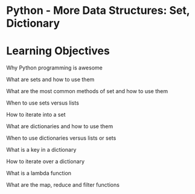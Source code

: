 # Python - More Data Structures: Set, Dictionary

# Learning Objectives

 Why Python programming is awesome

 What are sets and how to use them

 What are the most common methods of set and how to use them

 When to use sets versus lists

 How to iterate into a set

 What are dictionaries and how to use them

 When to use dictionaries versus lists or sets

 What is a key in a dictionary

 How to iterate over a dictionary

 What is a lambda function

 What are the map, reduce and filter functions

